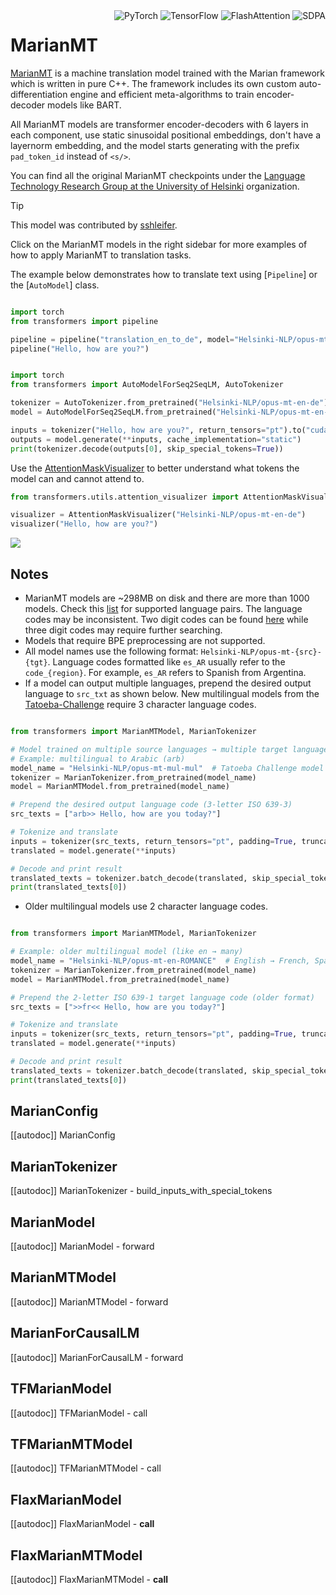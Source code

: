 <!--Copyright 2020 The HuggingFace Team. All rights reserved.

Licensed under the Apache License, Version 2.0 (the "License"); you may not use this file except in compliance with
the License. You may obtain a copy of the License at

http://www.apache.org/licenses/LICENSE-2.0

Unless required by applicable law or agreed to in writing, software distributed under the License is distributed on
an "AS IS" BASIS, WITHOUT WARRANTIES OR CONDITIONS OF ANY KIND, either express or implied. See the License for the
specific language governing permissions and limitations under the License.

⚠️ Note that this file is in Markdown but contain specific syntax for our doc-builder (similar to MDX) that may not be
rendered properly in your Markdown viewer.

-->

<div style="float: right;">
    <div class="flex flex-wrap space-x-1">
        <img alt="PyTorch" src="https://img.shields.io/badge/PyTorch-DE3412?style=flat&logo=pytorch&logoColor=white">
        <img alt="TensorFlow" src="https://img.shields.io/badge/TensorFlow-FF6F00?style=flat&logo=tensorflow&logoColor=white">
        <img alt="FlashAttention" src="https://img.shields.io/badge/%E2%9A%A1%EF%B8%8E%20FlashAttention-eae0c8?style=flat">
        <img alt="SDPA" src="https://img.shields.io/badge/SDPA-DE3412?style=flat&logo=pytorch&logoColor=white">
    </div>
</div>

# MarianMT



[MarianMT](https://huggingface.co/papers/1804.00344) is a machine translation model trained with the Marian framework which is written in pure C++. The framework includes its own custom auto-differentiation engine and efficient meta-algorithms to train encoder-decoder models like BART.

All MarianMT models are transformer encoder-decoders with 6 layers in each component, use static sinusoidal positional embeddings, don't have a layernorm embedding, and the model starts generating with the prefix `pad_token_id` instead of `<s/>`.



You can find all the original MarianMT checkpoints under the [Language Technology Research Group at the University of Helsinki](https://huggingface.co/Helsinki-NLP/models?search=opus-mt) organization.


> [!TIP]
> This model was contributed by [sshleifer](https://huggingface.co/sshleifer).
>
> Click on the MarianMT models in the right sidebar for more examples of how to apply MarianMT to translation tasks.


The example below demonstrates how to translate text using [`Pipeline`] or the [`AutoModel`] class.

<hfoptions id="usage">
<hfoption id="Pipeline">

```python

import torch
from transformers import pipeline

pipeline = pipeline("translation_en_to_de", model="Helsinki-NLP/opus-mt-en-de", torch_dtype=torch.float16, device=0)
pipeline("Hello, how are you?")

```

</hfoption>

<hfoption id="AutoModel">

```python

import torch
from transformers import AutoModelForSeq2SeqLM, AutoTokenizer

tokenizer = AutoTokenizer.from_pretrained("Helsinki-NLP/opus-mt-en-de")
model = AutoModelForSeq2SeqLM.from_pretrained("Helsinki-NLP/opus-mt-en-de", torch_dtype=torch.float16, attn_implementation="sdpa", device_map="auto")

inputs = tokenizer("Hello, how are you?", return_tensors="pt").to("cuda")
outputs = model.generate(**inputs, cache_implementation="static")
print(tokenizer.decode(outputs[0], skip_special_tokens=True))

```

</hfoption>
</hfoptions>


Use the [AttentionMaskVisualizer](https://github.com/huggingface/transformers/blob/beb9b5b02246b9b7ee81ddf938f93f44cfeaad19/src/transformers/utils/attention_visualizer.py#L139) to better understand what tokens the model can and cannot attend to.

```python
from transformers.utils.attention_visualizer import AttentionMaskVisualizer

visualizer = AttentionMaskVisualizer("Helsinki-NLP/opus-mt-en-de")
visualizer("Hello, how are you?")
```
<div class="flex justify-center">
   <img src="https://huggingface.co/datasets/huggingface/documentation-images/resolve/main/transformers/model_doc/marianmt-attn-mask.png"/>
</div>

## Notes

- MarianMT models are ~298MB on disk and there are more than 1000 models. Check this [list](https://huggingface.co/Helsinki-NLP) for supported language pairs. The language codes may be inconsistent. Two digit codes can be found [here](https://developers.google.com/admin-sdk/directory/v1/languages) while three digit codes may require further searching.
- Models that require BPE preprocessing are not supported.
- All model names use the following format: `Helsinki-NLP/opus-mt-{src}-{tgt}`. Language codes formatted like `es_AR` usually refer to the `code_{region}`. For example, `es_AR` refers to Spanish from Argentina.
- If a model can output multiple languages, prepend the desired output language to `src_txt` as shown below. New multilingual models from the [Tatoeba-Challenge](https://github.com/Helsinki-NLP/Tatoeba-Challenge) require 3 character language codes.

```python

from transformers import MarianMTModel, MarianTokenizer

# Model trained on multiple source languages → multiple target languages
# Example: multilingual to Arabic (arb)
model_name = "Helsinki-NLP/opus-mt-mul-mul"  # Tatoeba Challenge model
tokenizer = MarianTokenizer.from_pretrained(model_name)
model = MarianMTModel.from_pretrained(model_name)

# Prepend the desired output language code (3-letter ISO 639-3)
src_texts = ["arb>> Hello, how are you today?"]

# Tokenize and translate
inputs = tokenizer(src_texts, return_tensors="pt", padding=True, truncation=True)
translated = model.generate(**inputs)

# Decode and print result
translated_texts = tokenizer.batch_decode(translated, skip_special_tokens=True)
print(translated_texts[0])

```
   
- Older multilingual models use 2 character language codes.

```python

from transformers import MarianMTModel, MarianTokenizer

# Example: older multilingual model (like en → many)
model_name = "Helsinki-NLP/opus-mt-en-ROMANCE"  # English → French, Spanish, Italian, etc.
tokenizer = MarianTokenizer.from_pretrained(model_name)
model = MarianMTModel.from_pretrained(model_name)

# Prepend the 2-letter ISO 639-1 target language code (older format)
src_texts = [">>fr<< Hello, how are you today?"]

# Tokenize and translate
inputs = tokenizer(src_texts, return_tensors="pt", padding=True, truncation=True)
translated = model.generate(**inputs)

# Decode and print result
translated_texts = tokenizer.batch_decode(translated, skip_special_tokens=True)
print(translated_texts[0])

```

## MarianConfig

[[autodoc]] MarianConfig

## MarianTokenizer

[[autodoc]] MarianTokenizer
    - build_inputs_with_special_tokens

<frameworkcontent>
<pt>

## MarianModel

[[autodoc]] MarianModel
    - forward

## MarianMTModel

[[autodoc]] MarianMTModel
    - forward

## MarianForCausalLM

[[autodoc]] MarianForCausalLM
    - forward

</pt>
<tf>

## TFMarianModel

[[autodoc]] TFMarianModel
    - call

## TFMarianMTModel

[[autodoc]] TFMarianMTModel
    - call

</tf>
<jax>

## FlaxMarianModel

[[autodoc]] FlaxMarianModel
    - __call__

## FlaxMarianMTModel

[[autodoc]] FlaxMarianMTModel
    - __call__

</jax>
</frameworkcontent>
